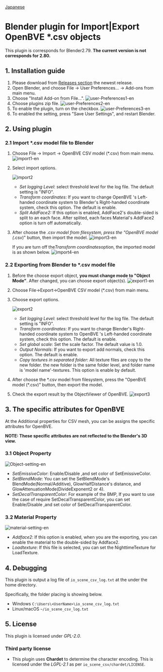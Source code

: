 [Japanese](README.md)

# Blender plugin for Import|Export OpenBVE *.csv objects

This plugin is corresponds for Blender2.79. **The current version is not corresponds for 2.80.**

## 1. Installation guide

1. Please download from [Releases section](https://github.com/maisvendoo/blenderCSV/releases) the newest release.
2. Open Blender, and choose File -> User Preferences... -> Add-ons from main menu.
3. Choose "Install Add-on from File...".
![user-Preferences1-en](images/user-Preferences1-en.jpg)
4. Choose plugins zip file.
![user-Preferences2-en](images/user-Preferences2-en.jpg)
5. To enable the plugin, turn on the checkbox.
![user-Preferences3-en](images/user-Preferences3-en.jpg)
6. To enabled the setting, press "Save User Settings",  and restart Blender.
## 2. Using plugin
### 2.1 Import *.csv model file to Blender

1. Choose File -> Import -> OpenBVE CSV model (*.csv) from main menu.
   ![import1-en](images/import1-en.jpg)

2. Select import options.

   ![import2](images/import2.jpg)

   - *Set logging Level*:  select threshold level for the log file. The default setting is "INFO".
   - *Transform coordinates*: If you want to change OpenBVE 's Left-handed coordinate system to Blender's Right-handed coordinate system, check this option. The default is enable.
   - *Split AddFace2:* If this option is enabled, AddFace2's double-sided is split to an each face. After splited, each faces Material's AddFace2 option is turn off automatically.

3. After choose the *.csv model from filesystem, press the "OpenBVE model (*.csv)" button, then import the model.
   ![import3-en](images/import3-en.jpg)

   If you are turn off the*Transform coordinates*option, the imported model is as shown below.
   ![import4-en](images/import4-en.jpg)

### 2.2 Exporting from Blender to *.csv model file

1. Before the choose export object, **you must change mode to "Object Mode"**. After changed, you can choose export object(s).
   ![export1-en](images/export1-en.jpg)
2. Choose File->Export->OpenBVE CSV model (*.csv) from main menu.
3. Choose export options.

   ![export2](images/export2.jpg)

   - *Set logging Level*: select threshold level for the log file. The default setting is "INFO".
   - *Transform coordinates*: If you want to change Blender's Right-handed coordinate system to OpenBVE 's Left-handed coordinate system, check this option. The default is enable.
   - *Set global scale*: Set the scale factor. The default value is 1.0.
   - *Output Normals*: If you want to export add normals, check this option. The default is enable.
   - *Copy textures in separated folder*: All texture files are copy to the new folder. the new folder is the same folder level, and folder name is 'model name'-textures. This option is enable by default.
4. 
    After choose the \*.csv model from filesystem, press the "OpenBVE model (\*.csv)" button, then export the model.
    
5. Check the export result by the ObjectViewer of OpenBVE.
    ![export3](images/export3.jpg)
## 3. The specific attributes for OpenBVE
At the Additional properties for CSV mesh, you can be assigns the specific attributes for OpenBVE.

**NOTE: These specific attributes are not reflected to the Blender's 3D view.**

### 3.1 Object Property
![Object-setting-en](images/Object-setting-en.jpg)

- *SetEmissiveColor*: Enable/Disable ,and set color of SetEmissiveColor.
- *SetBlendMode*: You can set the SetBlendMode's BlendMode(Normal/Additive), GlowHalfDistance's distance, and GlowAttenuationMode(DivideExponent2 or 4).
- *SetDecalTransparentColor*: For example of the BMP, If you want to use the case of require SetDecalTransparentColor, you can set Enable/Disable ,and set color of SetDecalTransparentColor.

### 3.2 Material Property

![material-setting-en](images/material-setting-en.jpg)

- *Addface2*:  If this option is enabled, when you are the exporting, you can enable the material to the double-sided by Addface2.
- *Loadtexture*: If this file is selected, you can set the NighttimeTexture for LoadTexture.

## 4. Debugging

This plugin is output a log file of `io_scene_csv_log.txt` at the under the home directory.

Specifically, the folder placing is showing below.

- Windows
  `C:\Users\<UserName>\io_scene_csv_log.txt`
- Linux/macOS
  `~/io_scene_csv_log.txt`

## 5. License

This plugin is licensed under *GPL-2.0*.

### Third party license
- This plugin uses **Chardet** to determine the character encoding. This is licensed under the *LGPL-2.1* as per `io_scene_csv/chardet/LICENSE`.
